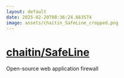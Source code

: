 ```yaml
---
layout: default
date: 2025-02-20T08:36:24.663574
image: assets/chaitin_SafeLine_cropped.png
---
```


# [chaitin/SafeLine](https://github.com/chaitin/SafeLine)

Open-source web application firewall
